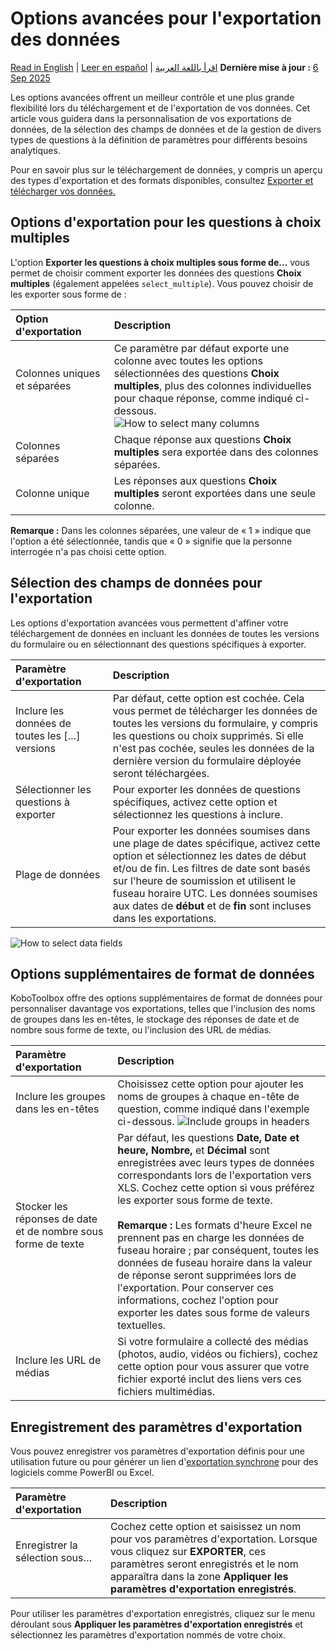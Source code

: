# Options avancées pour l'exportation des données
<a href="../advanced_export.html">Read in English</a> | <a href="../es/advanced_export.html">Leer en español</a> | <a href="../ar/advanced_export.html">اقرأ باللغة العربية</a>
**Dernière mise à jour :** <a href="https://github.com/kobotoolbox/docs/blob/9bc8dc162b89d329fd6161bbe168dd554df770a9/source/advanced_export.md" class="reference">6 Sep 2025</a>

Les options avancées offrent un meilleur contrôle et une plus grande flexibilité lors du téléchargement et de l'exportation de vos données. Cet article vous guidera dans la personnalisation de vos exportations de données, de la sélection des champs de données et de la gestion de divers types de questions à la définition de paramètres pour différents besoins analytiques.

<p class="note">
    Pour en savoir plus sur le téléchargement de données, y compris un aperçu des types d'exportation et des formats disponibles, consultez <a href="https://support.kobotoolbox.org/fr/export_download.html?highlight=export">Exporter et télécharger vos données.</a>
</p>

## Options d'exportation pour les questions à choix multiples

L'option **Exporter les questions à choix multiples sous forme de…** vous permet de choisir comment exporter les données des questions **Choix multiples** (également appelées `select_multiple`). Vous pouvez choisir de les exporter sous forme de :

| **Option d'exportation**    | **Description**                                |
| :----------------- | :------------------------------------ |
| Colonnes uniques et séparées &emsp;&emsp;&emsp;&emsp;&emsp;&emsp;              | Ce paramètre par défaut exporte une colonne avec toutes les options sélectionnées des questions <strong>Choix multiples</strong>, plus des colonnes individuelles pour chaque réponse, comme indiqué ci-dessous.<br> ![How to select many columns](images/advanced_export/select_many_columns.png) |
| Colonnes séparées  | Chaque réponse aux questions <strong>Choix multiples</strong> sera exportée dans des colonnes séparées.|
| Colonne unique   | Les réponses aux questions <strong>Choix multiples</strong> seront exportées dans une seule colonne.            |


<p class="note">
  <strong>Remarque :</strong> Dans les colonnes séparées, une valeur de « 1 » indique que l'option a été sélectionnée, tandis que « 0 » signifie que la personne interrogée n'a pas choisi cette option.
</p>

## Sélection des champs de données pour l'exportation

Les options d'exportation avancées vous permettent d'affiner votre téléchargement de données en incluant les données de toutes les versions du formulaire ou en sélectionnant des questions spécifiques à exporter.

| **Paramètre d'exportation**    | **Description**                                |
| :----------------- | :------------------------------------ |
| Inclure les données de toutes les […] versions &emsp;&emsp;&emsp;&emsp;&emsp;&emsp; | Par défaut, cette option est cochée. Cela vous permet de télécharger les données de toutes les versions du formulaire, y compris les questions ou choix supprimés. Si elle n'est pas cochée, seules les données de la dernière version du formulaire déployée seront téléchargées. |
| Sélectionner les questions à exporter | Pour exporter les données de questions spécifiques, activez cette option et sélectionnez les questions à inclure. |
| Plage de données | Pour exporter les données soumises dans une plage de dates spécifique, activez cette option et sélectionnez les dates de début et/ou de fin. Les filtres de date sont basés sur l'heure de soumission et utilisent le fuseau horaire UTC. Les données soumises aux dates de <strong>début</strong> et de <strong>fin</strong> sont incluses dans les exportations. |

![How to select data fields](images/advanced_export/select_data_fields.png)

## Options supplémentaires de format de données

KoboToolbox offre des options supplémentaires de format de données pour personnaliser davantage vos exportations, telles que l'inclusion des noms de groupes dans les en-têtes, le stockage des réponses de date et de nombre sous forme de texte, ou l'inclusion des URL de médias.

| **Paramètre d'exportation**    | **Description**                                |
| :----------------- | :------------------------------------ |
| Inclure les groupes dans les en-têtes | Choisissez cette option pour ajouter les noms de groupes à chaque en-tête de question, comme indiqué dans l'exemple ci-dessous. ![Include groups in headers](images/advanced_export/group_headers2.png) | 
| Stocker les réponses de date et de nombre sous forme de texte &emsp;&emsp;&emsp;&emsp;&emsp;&emsp; | Par défaut, les questions <strong>Date, Date et heure, Nombre,</strong> et <strong>Décimal</strong> sont enregistrées avec leurs types de données correspondants lors de l'exportation vers XLS. Cochez cette option si vous préférez les exporter sous forme de texte.<br><br><strong>Remarque :</strong> Les formats d'heure Excel ne prennent pas en charge les données de fuseau horaire ; par conséquent, toutes les données de fuseau horaire dans la valeur de réponse seront supprimées lors de l'exportation. Pour conserver ces informations, cochez l'option pour exporter les dates sous forme de valeurs textuelles. |
| Inclure les URL de médias | Si votre formulaire a collecté des médias (photos, audio, vidéos ou fichiers), cochez cette option pour vous assurer que votre fichier exporté inclut des liens vers ces fichiers multimédias. |

## Enregistrement des paramètres d'exportation

Vous pouvez enregistrer vos paramètres d'exportation définis pour une utilisation future ou pour générer un lien d'[exportation synchrone](synchronous_exports.md) pour des logiciels comme PowerBI ou Excel.

| **Paramètre d'exportation** | **Description**                                |
| :-------------------- | :------------------------------------ |
| Enregistrer la sélection sous… &emsp;&emsp;&emsp;&emsp;&emsp;&emsp;| Cochez cette option et saisissez un nom pour vos paramètres d'exportation. Lorsque vous cliquez sur <strong>EXPORTER</strong>, ces paramètres seront enregistrés et le nom apparaîtra dans la zone <strong>Appliquer les paramètres d'exportation enregistrés</strong>. | 

Pour utiliser les paramètres d'exportation enregistrés, cliquez sur le menu déroulant sous **Appliquer les paramètres d'exportation enregistrés** et sélectionnez les paramètres d'exportation nommés de votre choix.